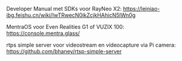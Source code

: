 Developer Manual met SDKs voor RayNeo X2:
https://leiniao-ibg.feishu.cn/wiki/IwTRwecN0ikZcjkHAhicN5lWn0g 

MentraOS voor Even Realities G1 of VUZIX 100:
https://console.mentra.glass/ 

rtps simple server voor videostream en videocapture via Pi camera:
https://github.com/bhaney/rtsp-simple-server 